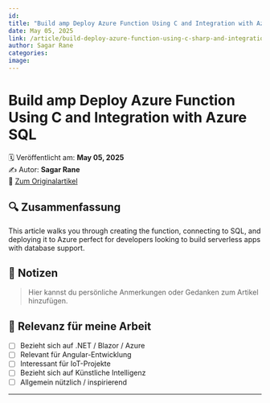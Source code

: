 ```yaml
---
id: 
title: "Build amp Deploy Azure Function Using C and Integration with Azure SQL"
date: May 05, 2025
link: /article/build-deploy-azure-function-using-c-sharp-and-integration-with-azure-sql/
author: Sagar Rane
categories: 
image: 
---
```


# Build amp Deploy Azure Function Using C and Integration with Azure SQL

🗓️ Veröffentlicht am: **May 05, 2025**  
✍️ Autor: **Sagar Rane**  
🔗 [Zum Originalartikel](/article/build-deploy-azure-function-using-c-sharp-and-integration-with-azure-sql/)

## 🔍 Zusammenfassung

This article walks you through creating the function, connecting to SQL, and deploying it to Azure perfect for developers looking to build serverless apps with database support.

## 📌 Notizen

> Hier kannst du persönliche Anmerkungen oder Gedanken zum Artikel hinzufügen.

## 🧠 Relevanz für meine Arbeit

- [ ] Bezieht sich auf .NET / Blazor / Azure
- [ ] Relevant für Angular-Entwicklung
- [ ] Interessant für IoT-Projekte
- [ ] Bezieht sich auf Künstliche Intelligenz
- [ ] Allgemein nützlich / inspirierend

---
